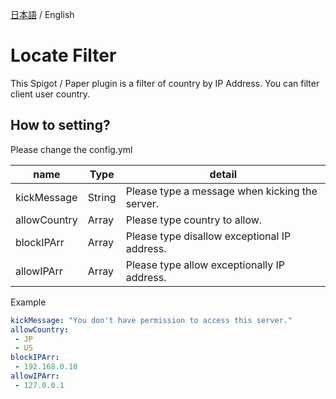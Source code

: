 [日本語](/README.md) / English
# Locate Filter
This Spigot / Paper plugin is a filter of country by IP Address.
You can filter client user country.

## How to setting?
Please change the config.yml

| name | Type | detail |
|---|---|---|
| kickMessage | String  | Please type a message when kicking the server.|
| allowCountry | Array  | Please type country to allow.|
| blockIPArr | Array  | Please type disallow exceptional IP address.|
| allowIPArr | Array  | Please type allow exceptionally IP address.|

Example
```yml
kickMessage: "You don't have permission to access this server."
allowCountry:
 - JP
 - US
blockIPArr:
 - 192.168.0.10
allowIPArr:
 - 127.0.0.1
```